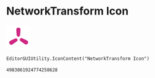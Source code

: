# NetworkTransform Icon
![](/img/NetworkTransform%20Icon.png)

``` CSharp
EditorGUIUtility.IconContent("NetworkTransform Icon")
```
```
4983861924774258628
```
